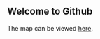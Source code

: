 ## Welcome to Github 

The map can be viewed [here](https://githubschool.github.io/open-enrollment-classes-introduction-to-github/).
